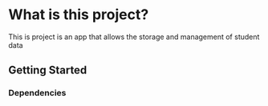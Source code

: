 # What is this project?
This is project is an app that allows the storage and management of student data

## Getting Started

### Dependencies